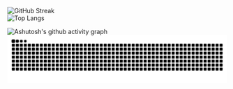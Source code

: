 
![GitHub Streak](https://streak-stats.demolab.com/?user=DenverCoder1)  
![Top Langs](https://github-readme-stats.vercel.app/api/top-langs/?username=anuraghazra)


![Ashutosh's github activity graph](https://github-readme-activity-graph.vercel.app/graph?username=CavnHan&theme=github-compact)
<picture>
  <source media="(prefers-color-scheme: dark)" srcset="https://raw.githubusercontent.com/CavnHan/CavnHan/output/github-contribution-grid-snake-dark.svg">
  <source media="(prefers-color-scheme: light)" srcset="https://raw.githubusercontent.com/CavnHan/CavnHan/output/github-contribution-grid-snake.svg">
  <img alt="github contribution grid snake animation" src="https://raw.githubusercontent.com/CavnHan/CavnHan/output/github-contribution-grid-snake.svg">
</picture>

